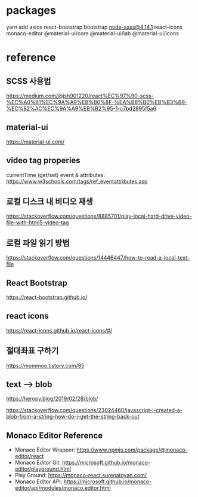 # packages
yarn add axios react-bootstrap bootstrap node-sass@4.14.1 react-icons monaco-editor @material-ui/core @material-ui/lab @material-ui/icons


# reference

## SCSS 사용법
https://medium.com/@jsh901220/react%EC%97%90-scss-%EC%A0%81%EC%9A%A9%EB%B0%8F-%EA%B8%B0%EB%B3%B8-%EC%82%AC%EC%9A%A9%EB%B2%95-1-c7bd2895f5a6


## material-ui
https://material-ui.com/


## video tag properies
currentTime (get/set)
event & attributes: https://www.w3schools.com/tags/ref_eventattributes.asp

## 로컬 디스크 내 비디오 재생
https://stackoverflow.com/questions/8885701/play-local-hard-drive-video-file-with-html5-video-tag


## 로컬 파일 읽기 방법
https://stackoverflow.com/questions/14446447/how-to-read-a-local-text-file


## React Bootstrap
https://react-bootstrap.github.io/


## react icons
https://react-icons.github.io/react-icons/#/


## 절대좌표 구하기
https://mommoo.tistory.com/85


## text --> blob
https://heropy.blog/2019/02/28/blob/

https://stackoverflow.com/questions/23024460/javascript-i-created-a-blob-from-a-string-how-do-i-get-the-string-back-out



## Monaco Editor Reference
- Monaco Editor Wrapper: https://www.npmjs.com/package/@monaco-editor/react
- Monaco Editor Git: https://microsoft.github.io/monaco-editor/playground.html
- Play Ground: https://monaco-react.surenatoyan.com/
- Monaco Editor API: https://microsoft.github.io/monaco-editor/api/modules/monaco.editor.html
